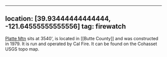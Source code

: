 
---
location: [39.93444444444444, -121.64555555555556]
tag: firewatch
---

[Platte Mtn](http://www.peakbagging.com/CALookoutPhotos/PlatteMtn.html) sits at 3540', is located in [[Butte County]] and was constructed in 1979. It is run and operated by Cal Fire. It can be found on the Cohasset USGS topo map.
